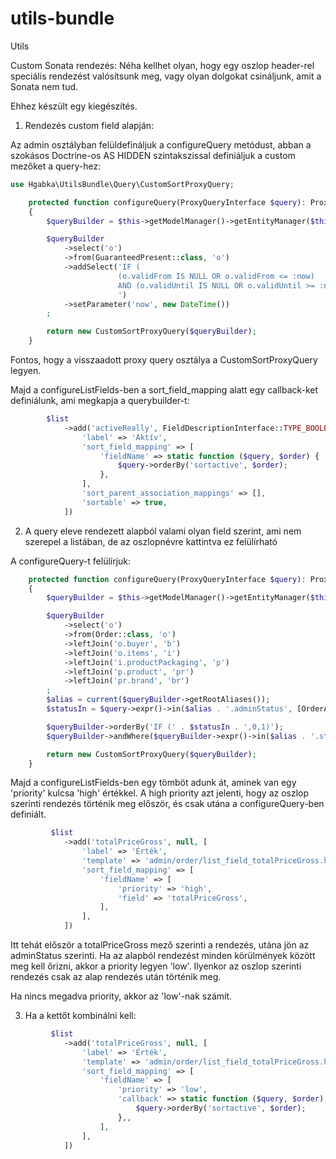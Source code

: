 # utils-bundle
Utils

Custom Sonata rendezés:
Néha kellhet olyan, hogy egy oszlop header-rel speciális rendezést valósítsunk meg, vagy olyan dolgokat csináljunk, amit a Sonata nem tud.

Ehhez készült egy kiegészítés.

1. Rendezés custom field alapján:

Az admin osztályban felüldefináljuk a configureQuery metódust, abban a szokásos Doctrine-os AS HIDDEN szintakszissal definiáljuk a custom mezőket a query-hez:

```php
use Hgabka\UtilsBundle\Query\CustomSortProxyQuery;

    protected function configureQuery(ProxyQueryInterface $query): ProxyQueryInterface
    {
        $queryBuilder = $this->getModelManager()->getEntityManager($this->getClass())->createQueryBuilder();

        $queryBuilder
            ->select('o')
            ->from(GuaranteedPresent::class, 'o')
            ->addSelect('IF (
                        (o.validFrom IS NULL OR o.validFrom <= :now)
                        AND (o.validUntil IS NULL OR o.validUntil >= :now), 1, 0) AS HIDDEN sortactive
                        ')
            ->setParameter('now', new DateTime())
        ;

        return new CustomSortProxyQuery($queryBuilder);
    }
```
Fontos, hogy a visszaadott proxy query osztálya a CustomSortProxyQuery legyen.

Majd a configureListFields-ben a sort_field_mapping alatt egy callback-ket definiálunk, ami megkapja a querybuilder-t:

```php
        $list
            ->add('activeReally', FieldDescriptionInterface::TYPE_BOOLEAN, [
                'label' => 'Aktív',
                'sort_field_mapping' => [
                    'fieldName' => static function ($query, $order) {
                        $query->orderBy('sortactive', $order);
                    },
                ],
                'sort_parent_association_mappings' => [],
                'sortable' => true,
            ])


```

2. A query eleve rendezett alapból valami olyan field szerint, ami nem szerepel a listában, de az oszlopnévre kattintva ez felülírható

A configureQuery-t felülírjuk:
```php
    protected function configureQuery(ProxyQueryInterface $query): ProxyQueryInterface
    {
        $queryBuilder = $this->getModelManager()->getEntityManager($this->getClass())->createQueryBuilder();

        $queryBuilder
            ->select('o')
            ->from(Order::class, 'o')
            ->leftJoin('o.buyer', 'b')
            ->leftJoin('o.items', 'i')
            ->leftJoin('i.productPackaging', 'p')
            ->leftJoin('p.product', 'pr')
            ->leftJoin('pr.brand', 'br')
        ;
        $alias = current($queryBuilder->getRootAliases());
        $statusIn = $query->expr()->in($alias . '.adminStatus', [OrderAdminStatusChoices::ADMIN_STATUS_LATER, OrderAdminStatusChoices::ADMIN_STATUS_TOCALL]);

        $queryBuilder->orderBy('IF (' . $statusIn . ',0,1)');
        $queryBuilder->andWhere($queryBuilder->expr()->in($alias . '.status', [OrderStatusChoices::AVAILABLE, OrderStatusChoices::DONE, OrderStatusChoices::ORDERED]));

        return new CustomSortProxyQuery($queryBuilder);
    }
```

Majd a configureListFields-ben egy tömböt adunk át, aminek van egy 'priority' kulcsa 'high' értékkel.
A high priority azt jelenti, hogy az oszlop szerinti rendezés történik meg először, és csak utána a configureQuery-ben definiált.

```php
         $list
            ->add('totalPriceGross', null, [
                'label' => 'Érték',
                'template' => 'admin/order/list_field_totalPriceGross.html.twig',
                'sort_field_mapping' => [
                    'fieldName' => [
                        'priority' => 'high',
                        'field' => 'totalPriceGross',
                    ],
                ],
            ])


```
Itt tehát először a totalPriceGross mező szerinti a rendezés, utána jön az adminStatus szerinti.
Ha az alapból rendezést minden körülmények között meg kell őrizni, akkor a priority legyen 'low'. Ilyenkor az oszlop szerinti rendezés csak az alap rendezés után történik meg.

Ha nincs megadva priority, akkor az 'low'-nak számít.

3. Ha a kettőt kombinálni kell:

```php
         $list
            ->add('totalPriceGross', null, [
                'label' => 'Érték',
                'template' => 'admin/order/list_field_totalPriceGross.html.twig',
                'sort_field_mapping' => [
                    'fieldName' => [
                        'priority' => 'low',
                        'callback' => static function ($query, $order) {
                            $query->orderBy('sortactive', $order);
                        },,
                    ],
                ],
            ])
```
